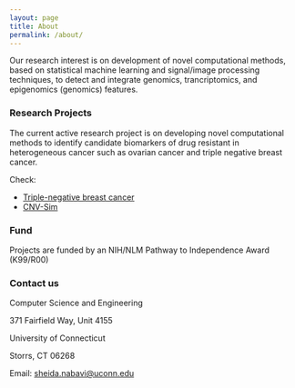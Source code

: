 ```yaml
---
layout: page
title: About
permalink: /about/
---
```


Our research interest is on development of novel computational methods, based on statistical machine learning and signal/image processing techniques, to detect and integrate genomics, trancriptomics, and epigenomics (genomics) features. 

### Research Projects

The current active research project is on developing novel computational methods to identify candidate biomarkers of drug resistant in heterogeneous cancer such as ovarian cancer and triple negative breast cancer.

Check:

- [Triple-negative breast cancer](https://github.com/NabaviLab/TNBC_Project)
- [CNV-Sim](https://nabavilab.github.io/CNV-Sim/) 

### Fund

Projects are funded by an NIH/NLM Pathway to Independence Award (K99/R00)

### Contact us

Computer Science and Engineering

371 Fairfield Way, Unit 4155

University of Connecticut

Storrs, CT 06268

Email: [sheida.nabavi@uconn.edu](mailto:sheida.nabavi@uconn.edu)
